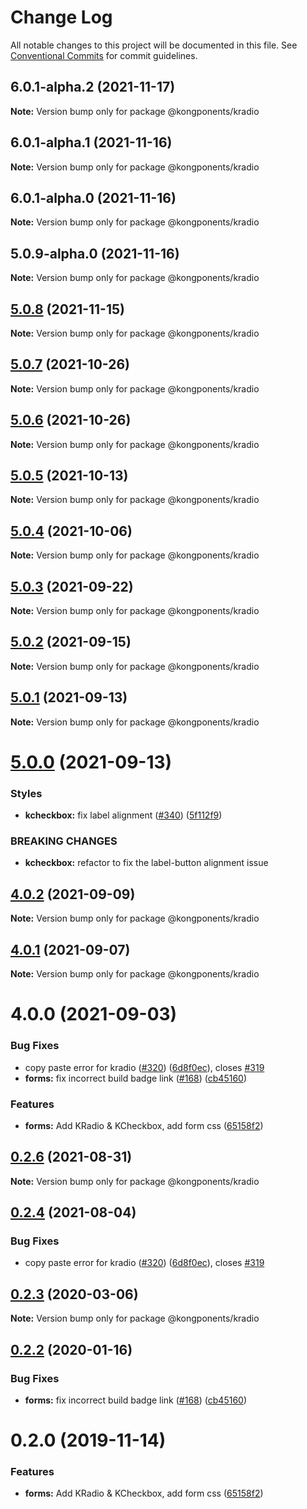 # Change Log

All notable changes to this project will be documented in this file.
See [Conventional Commits](https://conventionalcommits.org) for commit guidelines.

## 6.0.1-alpha.2 (2021-11-17)

**Note:** Version bump only for package @kongponents/kradio





## 6.0.1-alpha.1 (2021-11-16)

**Note:** Version bump only for package @kongponents/kradio





## 6.0.1-alpha.0 (2021-11-16)

**Note:** Version bump only for package @kongponents/kradio





## 5.0.9-alpha.0 (2021-11-16)

**Note:** Version bump only for package @kongponents/kradio





## [5.0.8](https://github.com/Kong/kongponents/compare/v5.0.7...v5.0.8) (2021-11-15)

**Note:** Version bump only for package @kongponents/kradio





## [5.0.7](https://github.com/Kong/kongponents/compare/v5.0.6...v5.0.7) (2021-10-26)

**Note:** Version bump only for package @kongponents/kradio





## [5.0.6](https://github.com/Kong/kongponents/compare/v5.0.5...v5.0.6) (2021-10-26)

**Note:** Version bump only for package @kongponents/kradio





## [5.0.5](https://github.com/Kong/kongponents/compare/v5.0.4...v5.0.5) (2021-10-13)

**Note:** Version bump only for package @kongponents/kradio





## [5.0.4](https://github.com/Kong/kongponents/compare/v5.0.3...v5.0.4) (2021-10-06)

**Note:** Version bump only for package @kongponents/kradio





## [5.0.3](https://github.com/Kong/kongponents/compare/v5.0.2...v5.0.3) (2021-09-22)

**Note:** Version bump only for package @kongponents/kradio





## [5.0.2](https://github.com/Kong/kongponents/compare/v5.0.1...v5.0.2) (2021-09-15)

**Note:** Version bump only for package @kongponents/kradio





## [5.0.1](https://github.com/Kong/kongponents/compare/v5.0.0...v5.0.1) (2021-09-13)

**Note:** Version bump only for package @kongponents/kradio





# [5.0.0](https://github.com/Kong/kongponents/compare/v4.0.2...v5.0.0) (2021-09-13)


### Styles

* **kcheckbox:** fix label alignment ([#340](https://github.com/Kong/kongponents/issues/340)) ([5f112f9](https://github.com/Kong/kongponents/commit/5f112f97e55c26132e577fb039173487b97cbf45))


### BREAKING CHANGES

* **kcheckbox:** refactor to fix the label-button alignment issue





## [4.0.2](https://github.com/Kong/kongponents/compare/v4.0.1...v4.0.2) (2021-09-09)

**Note:** Version bump only for package @kongponents/kradio





## [4.0.1](https://github.com/Kong/kongponents/compare/v4.0.0...v4.0.1) (2021-09-07)

**Note:** Version bump only for package @kongponents/kradio





# 4.0.0 (2021-09-03)


### Bug Fixes

* copy paste error for kradio ([#320](https://github.com/Kong/kongponents/issues/320)) ([6d8f0ec](https://github.com/Kong/kongponents/commit/6d8f0ec279fd4ea77cb14ebb25dad85133f74f9e)), closes [#319](https://github.com/Kong/kongponents/issues/319)
* **forms:** fix incorrect build badge link ([#168](https://github.com/Kong/kongponents/issues/168)) ([cb45160](https://github.com/Kong/kongponents/commit/cb4516064fc55abb9f148e501b677a8e2899b9da))


### Features

* **forms:** Add KRadio & KCheckbox, add form css ([65158f2](https://github.com/Kong/kongponents/commit/65158f26ca6999a6fe47e0c58fe5a64aed8737d6))





## [0.2.6](https://github.com/Kong/kongponents/compare/@kongponents/kradio@0.2.4...@kongponents/kradio@0.2.6) (2021-08-31)

**Note:** Version bump only for package @kongponents/kradio





## [0.2.4](https://github.com/Kong/kongponents/compare/@kongponents/kradio@0.2.3...@kongponents/kradio@0.2.4) (2021-08-04)


### Bug Fixes

* copy paste error for kradio ([#320](https://github.com/Kong/kongponents/issues/320)) ([6d8f0ec](https://github.com/Kong/kongponents/commit/6d8f0ec279fd4ea77cb14ebb25dad85133f74f9e)), closes [#319](https://github.com/Kong/kongponents/issues/319)





## [0.2.3](https://github.com/Kong/kongponents/compare/@kongponents/kradio@0.2.2...@kongponents/kradio@0.2.3) (2020-03-06)

**Note:** Version bump only for package @kongponents/kradio





## [0.2.2](https://github.com/Kong/kongponents/compare/@kongponents/kradio@0.2.0...@kongponents/kradio@0.2.2) (2020-01-16)


### Bug Fixes

* **forms:** fix incorrect build badge link ([#168](https://github.com/Kong/kongponents/issues/168)) ([cb45160](https://github.com/Kong/kongponents/commit/cb4516064fc55abb9f148e501b677a8e2899b9da))





# 0.2.0 (2019-11-14)


### Features

* **forms:** Add KRadio & KCheckbox, add form css ([65158f2](https://github.com/Kong/kongponents/commit/65158f26ca6999a6fe47e0c58fe5a64aed8737d6))
